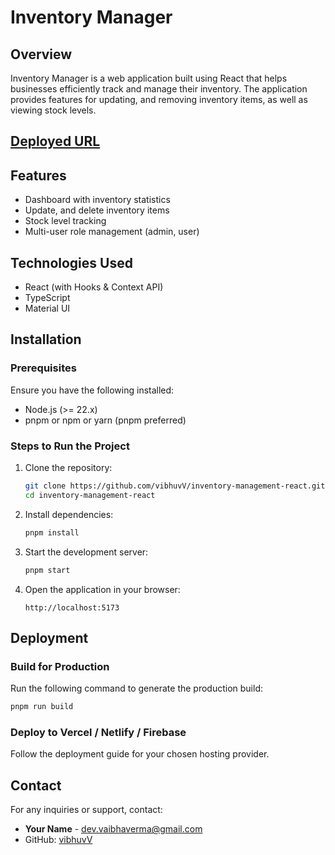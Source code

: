 # Inventory Manager

## Overview

Inventory Manager is a web application built using React that helps businesses efficiently track and manage their inventory. The application provides features for updating, and removing inventory items, as well as viewing stock levels.

## [Deployed URL](https://inventory-management-react-sandy.vercel.app)

## Features

- Dashboard with inventory statistics
- Update, and delete inventory items
- Stock level tracking
- Multi-user role management (admin, user)

## Technologies Used

- React (with Hooks & Context API)
- TypeScript
- Material UI

## Installation

### Prerequisites

Ensure you have the following installed:

- Node.js (>= 22.x)
- pnpm or npm or yarn (pnpm preferred)

### Steps to Run the Project

1. Clone the repository:

   ```sh
   git clone https://github.com/vibhuvV/inventory-management-react.git
   cd inventory-management-react
   ```

2. Install dependencies:

   ```sh
   pnpm install
   ```

3. Start the development server:

   ```sh
   pnpm start
   ```

4. Open the application in your browser:
   ```
   http://localhost:5173
   ```

## Deployment

### Build for Production

Run the following command to generate the production build:

```sh
pnpm run build
```

### Deploy to Vercel / Netlify / Firebase

Follow the deployment guide for your chosen hosting provider.

## Contact

For any inquiries or support, contact:

- **Your Name** - dev.vaibhaverma@gmail.com
- GitHub: [vibhuvV](https://github.com/vibhuvV)
